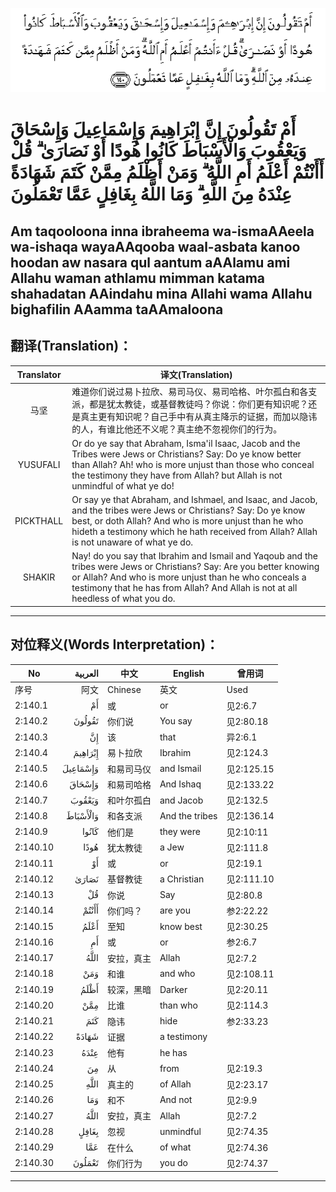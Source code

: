 ![002:140](images/002_140.gif)

#   أَمْ تَقُولُونَ إِنَّ إِبْرَاهِيمَ وَإِسْمَاعِيلَ وَإِسْحَاقَ وَيَعْقُوبَ وَالْأَسْبَاطَ كَانُوا هُودًا أَوْ نَصَارَىٰ ۗ قُلْ أَأَنْتُمْ أَعْلَمُ أَمِ اللَّهُ ۗ وَمَنْ أَظْلَمُ مِمَّنْ كَتَمَ شَهَادَةً عِنْدَهُ مِنَ اللَّهِ ۗ وَمَا اللَّهُ بِغَافِلٍ عَمَّا تَعْمَلُونَ 

## Am taqooloona inna ibraheema wa-ismaAAeela wa-ishaqa wayaAAqooba waal-asbata kanoo hoodan aw nasara qul aantum aAAlamu ami Allahu waman athlamu mimman katama shahadatan AAindahu mina Allahi wama Allahu bighafilin AAamma taAAmaloona

## 翻译(Translation)：

| Translator | 译文(Translation)                                            |
| :--------: | ------------------------------------------------------------ |
|    马坚    | 难道你们说过易卜拉欣、易司马仪、易司哈格、叶尔孤白和各支派，都是犹太教徒，或基督教徒吗？你说：你们更有知识呢？还是真主更有知识呢？自己手中有从真主降示的证据，而加以隐讳的人，有谁比他还不义呢？真主绝不忽视你们的行为。 |
|  YUSUFALI  | Or do ye say that Abraham, Isma'il Isaac, Jacob and the Tribes were Jews or Christians? Say: Do ye know better than Allah? Ah! who is more unjust than those who conceal the testimony they have from Allah? but Allah is not unmindful of what ye do! |
| PICKTHALL  | Or say ye that Abraham, and Ishmael, and Isaac, and Jacob, and the tribes were Jews or Christians? Say: Do ye know best, or doth Allah? And who is more unjust than he who hideth a testimony which he hath received from Allah? Allah is not unaware of what ye do. |
|   SHAKIR   | Nay! do you say that Ibrahim and Ismail and Yaqoub and the tribes were Jews or Christians? Say: Are you better knowing or Allah? And who is more unjust than he who conceals a testimony that he has from Allah? And Allah is not at all heedless of what you do. |

---

## 对位释义(Words Interpretation)：

| No       |  العربية | 中文       | English        | 曾用词     |
| -------- | -------: | ---------- | -------------- | ---------- |
| 序号     |     阿文 | Chinese    | 英文           | Used       |
| 2:140.1  |       أَمْ | 或         | or             | 见2:6.7    |
| 2:140.2  |   تَقُولُونَ | 你们说     | You say        | 见2:80.18  |
| 2:140.3  |       إِنَّ | 该         | that           | 异2:6.1    |
| 2:140.4  |  إِبْرَاهِيمَ | 易卜拉欣   | Ibrahim        | 见2:124.3  |
| 2:140.5  | وَإِسْمَاعِيلَ | 和易司马仪 | and Ismail     | 见2:125.15 |
| 2:140.6  |   وَإِسْحَاقَ | 和易司哈格 | And Ishaq      | 见2:133.22 |
| 2:140.7  |   وَيَعْقُوبَ | 和叶尔孤白 | and Jacob      | 见2:132.5  |
| 2:140.8  | وَالْأَسْبَاطَ | 和各支派   | And the tribes | 见2:136.14 |
| 2:140.9  |    كَانُوا | 他们是     | they were      | 见2:10:11  |
| 2:140.10 |     هُودًا | 犹太教徒   | a Jew          | 见2:111.8  |
| 2:140.11 |       أَوْ | 或         | or             | 见2:19.1   |
| 2:140.12 |    نَصَارَىٰ | 基督教徒   | a Christian    | 见2:111.10 |
| 2:140.13 |       قُلْ | 你说       | Say            | 见2:80.8   |
| 2:140.14 |    أَأَنْتُمْ | 你们吗？   | are you        | 参2:22.22  |
| 2:140.15 |     أَعْلَمُ | 至知       | know best      | 见2:30.25  |
| 2:140.16 |       أَمِ | 或         | or             | 参2:6.7    |
| 2:140.17 |     اللَّهُ | 安拉，真主 | Allah          | 见2:7.2    |
| 2:140.18 |      وَمَنْ | 和谁       | and who        | 见2:108.11 |
| 2:140.19 |     أَظْلَمُ | 较深，黑暗 | Darker         | 见2:20.11  |
| 2:140.20 |      مِمَّنْ | 比谁       | than who       | 见2:114.3  |
| 2:140.21 |      كَتَمَ | 隐讳       | hide           | 参2:33.23  |
| 2:140.22 |    شَهَادَةً | 证据       | a testimony    |            |
| 2:140.23 |     عِنْدَهُ | 他有       | he has         |            |
| 2:140.24 |       مِنَ | 从         | from           | 见2:19.3   |
| 2:140.25 |     اللَّهِ | 真主的     | of Allah       | 见2:23.17  |
| 2:140.26 |      وَمَا | 和不       | And not        | 见2:9.9    |
| 2:140.27 |     اللَّهُ | 安拉，真主 | Allah          | 见2:7.2    |
| 2:140.28 |    بِغَافِلٍ | 忽视       | unmindful      | 见2:74.35  |
| 2:140.29 |      عَمَّا | 在什么     | of what        | 见2:74.36  |
| 2:140.30 |   تَعْمَلُونَ | 你们行为   | you do         | 见2:74.37  |

---
